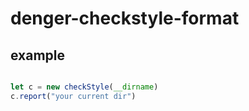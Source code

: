 # denger-checkstyle-format

## example
``` js

let c = new checkStyle(__dirname)
c.report("your current dir")
```